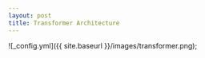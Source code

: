 ```yaml
---
layout: post
title: Transformer Architecture
---
```


[comment]: <> (This blog post is about understanding transformer architecture that uses attention mechanism to focus on certain words on which the output depends. For example in language translation a word’s focus will mostly be on its meaning in another language. In transformer first all the words of a sentence will be converted into vectors that will represent their meanings and relative positions in that sentence. These embeddings will then be passed to the network that will see what words to focus for certain outputs also called self-attention plus a feed forward neural network. This network will encode the text to some numerical vectors that can be decoded with some similar kind of network to get the target output.)

![_config.yml]({{ site.baseurl }}/images/transformer.png);

[comment]: <> (![_config.yml]&#40;{{ site.baseurl }}/images/config.png&#41;)

[comment]: <> (The easiest way to make your first post is to edit this one. Go into /_posts/ and update the Hello World markdown file. For more instructions head over to the [Jekyll Now repository]&#40;https://github.com/barryclark/jekyll-now&#41; on GitHub.)